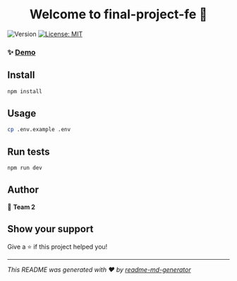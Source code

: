 <h1 align="center">Welcome to final-project-fe 👋</h1>
<p>
  <img alt="Version" src="https://img.shields.io/badge/version-0.0.0-blue.svg?cacheSeconds=2592000" />
  <a href="#" target="_blank">
    <img alt="License: MIT" src="https://img.shields.io/badge/License-MIT-yellow.svg" />
  </a>
</p>

### ✨ [Demo](https://tiketku.risalamin.com)

## Install

```sh
npm install
```

## Usage

```sh
cp .env.example .env
```

## Run tests

```sh
npm run dev
```

## Author

👤 **Team 2**

## Show your support

Give a ⭐️ if this project helped you!

---

_This README was generated with ❤️ by [readme-md-generator](https://github.com/kefranabg/readme-md-generator)_
